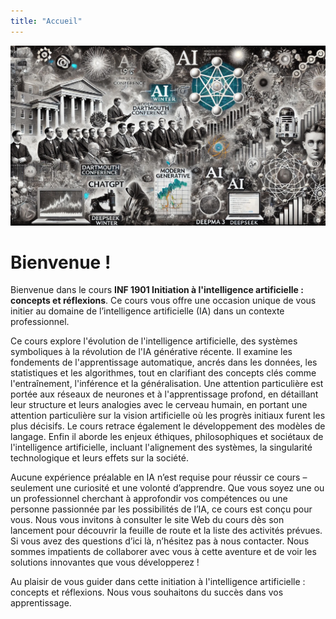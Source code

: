 ```yaml
---
title: "Accueil"
---
```


![Header Image](/images/entete-IA-richard.jpeg)

# Bienvenue !

Bienvenue dans le cours **INF 1901 Initiation à l'intelligence artificielle :
concepts et réflexions**. Ce cours vous offre une occasion unique de vous
initier au domaine de l’intelligence artificielle (IA) dans un contexte
professionnel.

Ce cours explore l'évolution de l'intelligence artificielle, des systèmes
symboliques à la révolution de l'IA générative récente. Il examine les
fondements de l'apprentissage automatique, ancrés dans les données, les
statistiques et les algorithmes, tout en clarifiant des concepts clés comme
l'entraînement, l'inférence et la généralisation. Une attention particulière est
portée aux réseaux de neurones et à l'apprentissage profond, en détaillant leur
structure et leurs analogies avec le cerveau humain, en portant une attention
particulière sur la vision artificielle où les progrès initiaux furent les plus
décisifs. Le cours retrace également le développement des modèles de langage.
Enfin il aborde les enjeux éthiques, philosophiques et sociétaux de
l'intelligence artificielle, incluant l'alignement des systèmes, la singularité
technologique et leurs effets sur la société.

Aucune expérience préalable en IA n’est requise pour réussir ce cours –
seulement une curiosité et une volonté d’apprendre. Que vous soyez une ou un
professionnel cherchant à approfondir vos compétences ou une personne passionnée
par les possibilités de l’IA, ce cours est conçu pour vous. Nous vous invitons à
consulter le site Web du cours dès son lancement pour découvrir la feuille de
route et la liste des activités prévues. Si vous avez des questions d’ici là,
n’hésitez pas à nous contacter. Nous sommes impatients de collaborer avec vous à
cette aventure et de voir les solutions innovantes que vous développerez !

Au plaisir de vous guider dans cette initiation à l'intelligence artificielle :
concepts et réflexions. Nous vous souhaitons du succès dans vos apprentissage.
